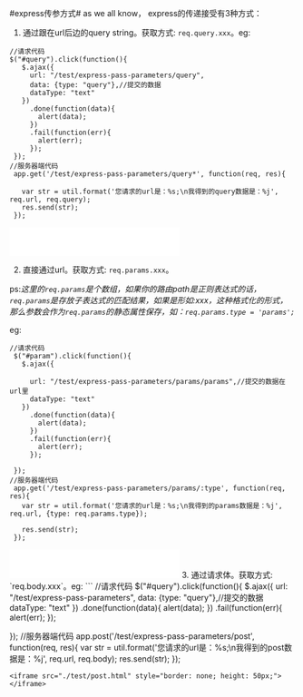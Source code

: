 #express传参方式#
as we all know， express的传递接受有3种方式：
1. 通过跟在url后边的query string。获取方式: `req.query.xxx`。eg:
 ```
 //请求代码
 $("#query").click(function(){
    $.ajax({
      url: "/test/express-pass-parameters/query",
      data: {type: "query"},//提交的数据
      dataType: "text"
    })
      .done(function(data){
        alert(data);
      })
      .fail(function(err){
        alert(err);
      });
  });
 //服务器端代码
  app.get('/test/express-pass-parameters/query*', function(req, res){
    
    var str = util.format('您请求的url是：%s;\n我得到的query数据是：%j', req.url, req.query);
    res.send(str);
  });
 ```
 <iframe src="./test/query.html" style="border: none; height: 50px;"></iframe>
   
2. 直接通过url。获取方式: `req.params.xxx`。

  ps:*这里的`req.params`是个数组，如果你的路由path是正则表达式的话，`req.params`是存放子表达式的匹配结果，如果是形如:xxx，这种格式化的形式，那么参数会作为`req.params`的静态属性保存，如：`req.params.type = 'params';`*
  
  eg:
 ```
 //请求代码
  $("#param").click(function(){
    $.ajax({

      url: "/test/express-pass-parameters/params/params",//提交的数据在url里
      dataType: "text"
    })
      .done(function(data){
        alert(data);
      })
      .fail(function(err){
        alert(err);
      });
    
  });
 //服务器端代码
  app.get('/test/express-pass-parameters/params/:type', function(req, res){
    var str = util.format('您请求的url是：%s;\n我得到的params数据是：%j', req.url, {type: req.params.type});
    
    res.send(str);
  });
 ```
 <iframe src="./test/params.html" style="border: none; height: 50px;"></iframe>
3. 通过请求体。获取方式: `req.body.xxx`。eg:
 ```
 //请求代码
  $("#query").click(function(){
    $.ajax({
      url: "/test/express-pass-parameters",
      data: {type: "query"},//提交的数据
      dataType: "text"
    })
      .done(function(data){
        alert(data);
      })
      .fail(function(err){
        alert(err);
      });
    
  });
 //服务器端代码
  app.post('/test/express-pass-parameters/post', function(req, res){
    var str = util.format('您请求的url是：%s;\n我得到的post数据是：%j', req.url, req.body);
    res.send(str);
  });
  ```
 <iframe src="./test/post.html" style="border: none; height: 50px;"></iframe>
